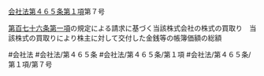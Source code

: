 [会社法第４６５条第１項](会社法＿＿＿＿第４６５条第１項)第７号

[第百七十六条第一項](会社法＿＿＿＿第１７６条第１項)の規定による請求に基づく当該株式会社の株式の買取り　当該株式の買取りにより株主に対して交付した金銭等の帳簿価額の総額


#会社法
#会社法/第４６５条
#会社法/第４６５条/第１項
#会社法/第４６５条/第１項/第７号
